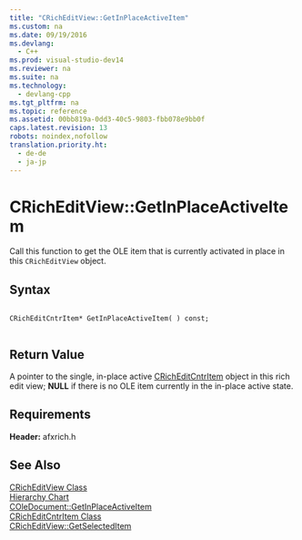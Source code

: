 ```yaml
---
title: "CRichEditView::GetInPlaceActiveItem"
ms.custom: na
ms.date: 09/19/2016
ms.devlang: 
  - C++
ms.prod: visual-studio-dev14
ms.reviewer: na
ms.suite: na
ms.technology: 
  - devlang-cpp
ms.tgt_pltfrm: na
ms.topic: reference
ms.assetid: 00bb819a-0dd3-40c5-9803-fbb078e9bb0f
caps.latest.revision: 13
robots: noindex,nofollow
translation.priority.ht: 
  - de-de
  - ja-jp
---
```

# CRichEditView::GetInPlaceActiveItem
Call this function to get the OLE item that is currently activated in place in this `CRichEditView` object.  
  
## Syntax  
  
```  
  
CRichEditCntrItem* GetInPlaceActiveItem( ) const;  
  
```  
  
## Return Value  
 A pointer to the single, in-place active [CRichEditCntrItem](../vs140/CRichEditCntrItem-Class.md) object in this rich edit view; **NULL** if there is no OLE item currently in the in-place active state.  
  
## Requirements  
 **Header:** afxrich.h  
  
## See Also  
 [CRichEditView Class](../vs140/CRichEditView-Class.md)   
 [Hierarchy Chart](../vs140/Hierarchy-Chart.md)   
 [COleDocument::GetInPlaceActiveItem](../vs140/COleDocument--GetInPlaceActiveItem.md)   
 [CRichEditCntrItem Class](../vs140/CRichEditCntrItem-Class.md)   
 [CRichEditView::GetSelectedItem](../vs140/CRichEditView--GetSelectedItem.md)